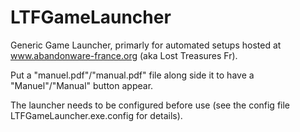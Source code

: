 # LTFGameLauncher

Generic Game Launcher, primarly for automated setups hosted at www.abandonware-france.org (aka Lost Treasures Fr).

Put a "manuel.pdf"/"manual.pdf" file along side it to have a "Manuel"/"Manual" button appear.

The launcher needs to be configured before use (see the config file LTFGameLauncher.exe.config for details).
